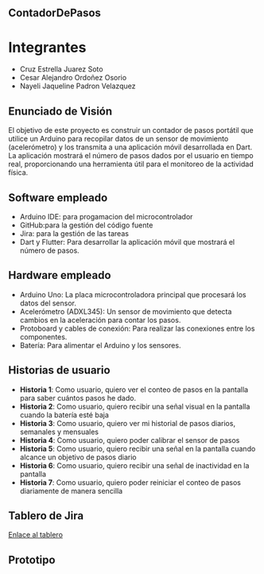## ContadorDePasos
# Integrantes
- Cruz Estrella Juarez Soto
- Cesar Alejandro Ordoñez Osorio
- Nayeli Jaqueline Padron Velazquez
  
## Enunciado de Visión
El objetivo de este proyecto es construir un contador de pasos portátil que utilice un Arduino para recopilar datos de un sensor de movimiento (acelerómetro) y los transmita a una aplicación móvil desarrollada en Dart. La aplicación mostrará el número de pasos dados por el usuario en tiempo real, proporcionando una herramienta útil para el monitoreo de la actividad física.
## Software empleado
- Arduino IDE: para progamacion del microcontrolador
- GitHub:para la gestión del código fuente
- Jira: para la gestión de las tareas
- Dart y Flutter: Para desarrollar la aplicación móvil que mostrará el número de pasos.
## Hardware empleado
- Arduino Uno: La placa microcontroladora principal que procesará los datos del sensor.
- Acelerómetro (ADXL345): Un sensor de movimiento que detecta cambios en la aceleración para contar los pasos.
- Protoboard y cables de conexión: Para realizar las conexiones entre los componentes.
- Batería: Para alimentar el Arduino y los sensores.

## Historias de usuario
- **Historia 1**: Como usuario, quiero ver el conteo de pasos en la pantalla para saber cuántos pasos he dado.
- **Historia 2**: Como usuario, quiero recibir una señal visual en la pantalla  cuando la batería esté baja
- **Historia 3**: Como usuario, quiero ver mi historial de pasos diarios, semanales y mensuales
- **Historia 4**: Como usuario, quiero poder calibrar el sensor de pasos
- **Historia 5**: Como usuario, quiero recibir una señal en la pantalla  cuando alcance un objetivo de pasos diario
- **Historia 6**: Como usuario, quiero recibir una señal de inactividad en la pantalla 
- **Historia 7**: Como usuario, quiero poder reiniciar el conteo de pasos diariamente de manera sencilla






## Tablero de Jira
[Enlace al tablero](https://ordonezosoriocesar.atlassian.net/jira/software/projects/RP/boards/4/backlog?atlOrigin=eyJpIjoiZmFjY2Q5NGQyMDAyNDE1NmI5NTljODgwMDI0YTFlNzAiLCJwIjoiaiJ9)

## Prototipo 



